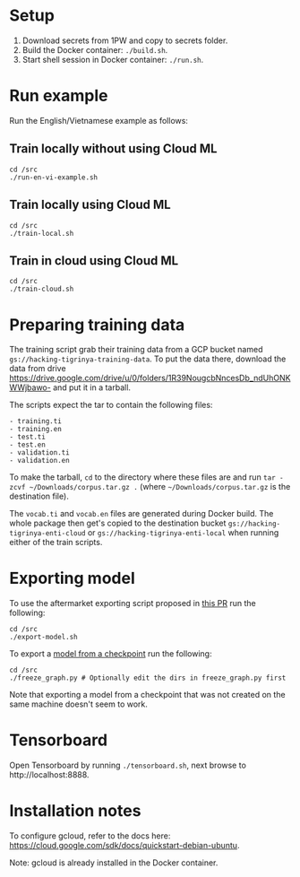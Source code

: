 # Setup
1. Download secrets from 1PW and copy to secrets folder.
1. Build the Docker container: `./build.sh`.
1. Start shell session in Docker container: `./run.sh`.


# Run example
Run the English/Vietnamese example as follows:

## Train locally without using Cloud ML
```
cd /src
./run-en-vi-example.sh
```

## Train locally using Cloud ML
```
cd /src
./train-local.sh
```

## Train in cloud using Cloud ML
```
cd /src
./train-cloud.sh
```

# Preparing training data
The training script grab their training data from a GCP bucket named `gs://hacking-tigrinya-training-data`. 
To put the data there, download the data from drive https://drive.google.com/drive/u/0/folders/1R39NougcbNncesDb_ndUhONKWWjbawo- and put it in a tarball.

The scripts expect the tar to contain the following files:
```
- training.ti
- training.en
- test.ti
- test.en
- validation.ti
- validation.en
```

To make the tarball, `cd` to the directory where these files are and run `tar -zcvf ~/Downloads/corpus.tar.gz .` (where `~/Downloads/corpus.tar.gz` is the destination file).

The `vocab.ti` and `vocab.en` files are generated during Docker build. The whole package then get's copied to the destination bucket `gs://hacking-tigrinya-enti-cloud` or `gs://hacking-tigrinya-enti-local` when running either of the train scripts.

# Exporting model
To use the aftermarket exporting script proposed in [this PR](https://github.com/tensorflow/nmt/pull/344) run the following:

```
cd /src
./export-model.sh
```

To export a [model from a checkpoint](https://stackoverflow.com/questions/45864363/tensorflow-how-to-convert-meta-data-and-index-model-files-into-one-graph-pb) run the following:
 ```
cd /src
./freeze_graph.py # Optionally edit the dirs in freeze_graph.py first
```
Note that exporting a model from a checkpoint that was not created on the same machine doesn't seem to work.

# Tensorboard
Open Tensorboard by running `./tensorboard.sh`, next browse to http://localhost:8888.

# Installation notes
To configure gcloud, refer to the docs here: https://cloud.google.com/sdk/docs/quickstart-debian-ubuntu.

Note: gcloud is already installed in the Docker container.
